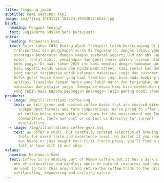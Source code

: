 ```yaml
---
title: Tanggung jawab
subtitle: Demi sesruput kopi
image: img/fjimg_20191221_104723_1590363216544.jpg
blurb:
  heading: Mengapa bening?
  text: Jogjakarta adalah kota pariwisata
intro:
  heading: Penawaran kami...
  text: Sejak tahun 2010 Bening Abadi Transport telah berkecimpung di bidang
    transportasi dan penginapan murah di Yogyakarta, dengan lokasi yang
    strategis berdekatan dengan kampus terkenal seperti UGM dan UNY Jogja. Sewa
    motor, rental mobil, penginapan dan guest house adalah layanan utama kami di
    kota yogya. Di awal tahun 2020 ini kami memulai dengan tambahan unit motor
    baru seperti Honda Genio dan Honda Beat Street. Kami rental kan dengan harga
    yang sangat terjangkau untuk kalangan mahasiswa jogja dan customer umum.
    Untuk guest house kamar yang kami tawarkan juga bisa anda booking melalui
    aplikasi Traveloka dengan harga yang lebih murah dan terjangkau untuk
    mahasiswa dan pelajar yogya. Semoga ke depan kami bisa memberikan pelayanan
    yang lebih baik kepada pelanggan pelanggan setia Bening Abadi Transport.👋
products:
  - image: img/illustrations-coffee.svg
    text: We sell green and roasted coffee beans that are sourced directly from
      independent farmers and farm cooperatives. We’re proud to offer a variety
      of coffee beans grown with great care for the environment and local
      communities. Check our post or contact us directly for current
      availability.
  - image: /img/illustrations-coffee-gear.svg
    text: We offer a small, but carefully curated selection of brewing gear and
      tools for every taste and experience level. No matter if you roast your
      own beans or just bought your first french press, you’ll find a gadget to
      fall in love with in our shop.
values:
  heading: Keutamaan kami
  text: Coffee is an amazing part of human culture but it has a dark side too –
    one of colonialism and mindless abuse of natural resources and human lives.
    We want to turn this around and return the coffee trade to the drink’s
    exhilarating, empowering and unifying nature.
---
```

